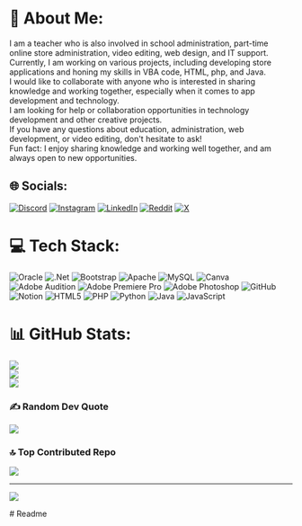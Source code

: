 # 💫 About Me:
I am a teacher who is also involved in school administration, part-time online store administration, video editing, web design, and IT support.<br>Currently, I am working on various projects, including developing store applications and honing my skills in VBA code, HTML, php, and Java.<br>I would like to collaborate with anyone who is interested in sharing knowledge and working together, especially when it comes to app development and technology.<br>I am looking for help or collaboration opportunities in technology development and other creative projects.<br>If you have any questions about education, administration, web development, or video editing, don't hesitate to ask!<br>Fun fact: I enjoy sharing knowledge and working well together, and am always open to new opportunities.


## 🌐 Socials:
[![Discord](https://img.shields.io/badge/Discord-%237289DA.svg?logo=discord&logoColor=white)](https://discord.gg/@aerossoera) [![Instagram](https://img.shields.io/badge/Instagram-%23E4405F.svg?logo=Instagram&logoColor=white)](https://instagram.com/@totoefrata) [![LinkedIn](https://img.shields.io/badge/LinkedIn-%230077B5.svg?logo=linkedin&logoColor=white)](https://linkedin.com/in/kriswantoefrata) [![Reddit](https://img.shields.io/badge/Reddit-%23FF4500.svg?logo=Reddit&logoColor=white)](https://reddit.com/user/TotoOnline) [![X](https://img.shields.io/badge/X-black.svg?logo=X&logoColor=white)](https://x.com/@efrata_cris) 

# 💻 Tech Stack:
![Oracle](https://img.shields.io/badge/Oracle-F80000?style=plastic&logo=oracle&logoColor=white) ![.Net](https://img.shields.io/badge/.NET-5C2D91?style=plastic&logo=.net&logoColor=white) ![Bootstrap](https://img.shields.io/badge/bootstrap-%238511FA.svg?style=plastic&logo=bootstrap&logoColor=white) ![Apache](https://img.shields.io/badge/apache-%23D42029.svg?style=plastic&logo=apache&logoColor=white) ![MySQL](https://img.shields.io/badge/mysql-4479A1.svg?style=plastic&logo=mysql&logoColor=white) ![Canva](https://img.shields.io/badge/Canva-%2300C4CC.svg?style=plastic&logo=Canva&logoColor=white) ![Adobe Audition](https://img.shields.io/badge/Adobe%20Audition-9999FF.svg?style=plastic&logo=Adobe%20Audition&logoColor=white) ![Adobe Premiere Pro](https://img.shields.io/badge/Adobe%20Premiere%20Pro-9999FF.svg?style=plastic&logo=Adobe%20Premiere%20Pro&logoColor=white) ![Adobe Photoshop](https://img.shields.io/badge/adobe%20photoshop-%2331A8FF.svg?style=plastic&logo=adobe%20photoshop&logoColor=white) ![GitHub](https://img.shields.io/badge/github-%23121011.svg?style=plastic&logo=github&logoColor=white) ![Notion](https://img.shields.io/badge/Notion-%23000000.svg?style=plastic&logo=notion&logoColor=white) ![HTML5](https://img.shields.io/badge/html5-%23E34F26.svg?style=plastic&logo=html5&logoColor=white) ![PHP](https://img.shields.io/badge/php-%23777BB4.svg?style=plastic&logo=php&logoColor=white) ![Python](https://img.shields.io/badge/python-3670A0?style=plastic&logo=python&logoColor=ffdd54) ![Java](https://img.shields.io/badge/java-%23ED8B00.svg?style=plastic&logo=openjdk&logoColor=white) ![JavaScript](https://img.shields.io/badge/javascript-%23323330.svg?style=plastic&logo=javascript&logoColor=%23F7DF1E)
# 📊 GitHub Stats:
![](https://github-readme-stats.vercel.app/api?username=TotoOnline&theme=transparent&hide_border=true&include_all_commits=false&count_private=false)<br/>
![](https://github-readme-streak-stats.herokuapp.com/?user=TotoOnline&theme=transparent&hide_border=true)<br/>
![](https://github-readme-stats.vercel.app/api/top-langs/?username=TotoOnline&theme=transparent&hide_border=true&include_all_commits=false&count_private=false&layout=compact)

### ✍️ Random Dev Quote
![](https://quotes-github-readme.vercel.app/api?type=horizontal&theme=tokyonight)

### 🔝 Top Contributed Repo
![](https://github-contributor-stats.vercel.app/api?username=TotoOnline&limit=5&theme=dark&combine_all_yearly_contributions=true)

---
[![](https://visitcount.itsvg.in/api?id=TotoOnline&icon=0&color=3)](https://visitcount.itsvg.in)

<!-- Proudly created with GPRM ( https://gprm.itsvg.in ) --># Readme
